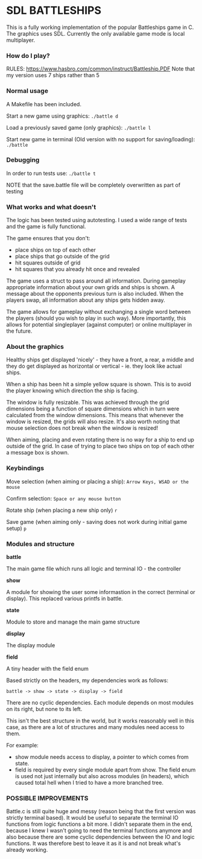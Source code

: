 # SDL BATTLESHIPS
This is a fully working implementation of the popular Battleships game in C. The graphics uses SDL. Currently the only available game mode is local multiplayer.

### How do I play?

RULES: https://www.hasbro.com/common/instruct/Battleship.PDF
Note that my version uses 7 ships rather than 5

### Normal usage

A Makefile has been included.

Start a new game using graphics:
`./battle d`

Load a previously saved game (only graphics):
`./battle l`

Start new game in terminal (Old version with no support for saving/loading):
`./battle`

### Debugging

In order to run tests use:
`./battle t`

NOTE that the save.battle file will be completely overwritten as part of testing


### What works and what doesn't

The logic has been tested using autotesting. I used a wide range of tests and the game is fully functional.

The game ensures that you don't:

* place ships on top of each other
* place ships that go outside of the grid
* hit squares outside of grid
* hit squares that you already hit once and revealed

The game uses a struct to pass around all information. During gameplay appropriate information about your own grids and ships is shown. A message about the opponents previous turn is also included. When the players swap, all information about any ships gets hidden away.

The game allows for gameplay without exchanging a single word between the players (should you wish to play in such way). More importantly, this allows for potential singleplayer (against computer) or online multiplayer in the future.

### About the graphics

Healthy ships get displayed 'nicely' - they have a front, a rear, a middle and they do get displayed as horizontal or vertical - ie. they look like actual ships.

When a ship has been hit a simple yellow square is shown. This is to avoid the player knowing which direction the ship is facing.

The window is fully resizable. This was achieved through the grid dimensions being a function of square dimensions which in turn were calculated from the window dimensions. This means that whenever the window is resized, the grids will also resize. It's also worth noting that mouse selection does not break when the window is resized!

When aiming, placing and even rotating there is no way for a ship to end up outside of the grid. In case of trying to place two ships on top of each other a message box is shown.

### Keybindings

Move selection (when aiming or placing a ship):
`Arrow Keys, WSAD or the mouse`

Confirm selection:
`Space or any mouse button`

Rotate ship (when placing a new ship only)
`r`

Save game (when aiming only - saving does not work during initial game setup)
`p`


### Modules and structure

**battle**

The main game file which runs all logic and terminal IO - the controller

**show**

A module for showing the user some informastion in the correct (terminal or display). This replaced various printfs in battle.

**state**

Module to store and manage the main game structure

**display**

The display module

**field**

A tiny header with the field enum

Based strictly on the headers, my dependencies work as follows:

`battle -> show -> state -> display -> field`

There are no cyclic dependencies. Each module depends on most modules on its right, but none to its left.

This isn't the best structure in the world, but it works reasonably well in this case, as there are a lot of structures and many modules need access to them.

For example:

* show module needs access to display, a pointer to which comes from state.
* field is required by every single module apart from show. The field enum is used not just internally but also across modules (in headers), which caused total hell when I tried to have a more branched tree.


### POSSIBLE IMPROVEMENTS

Battle.c is still quite huge and messy (reason being that the first version was strictly terminal based). It would be useful to separate the terminal IO functions from logic functions a bit more. I didn't separate them in the end, because I knew I wasn't going to need the terminal functions anymore and also because there are some cyclic dependencies between the IO and logic functions. It was therefore best to leave it as it is and not break what's already working.

